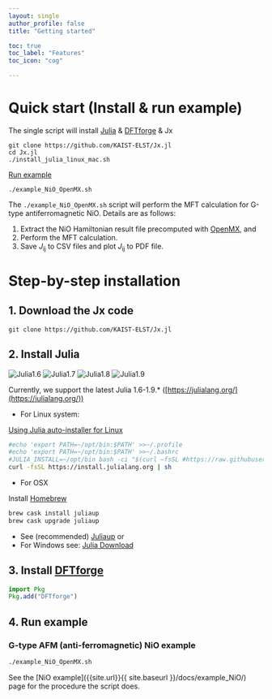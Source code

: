 ```yaml
---
layout: single
author_profile: false
title: "Getting started"

toc: true
toc_label: "Features"
toc_icon: "cog"

---
```

# Quick start (Install & run example)

The single script will install [Julia](#install-julia-httpsjulialangorg) & [DFTforge](#install-dftforge) & Jx

```console
git clone https://github.com/KAIST-ELST/Jx.jl
cd Jx.jl
./install_julia_linux_mac.sh
```
[Run example](#run-example)

```console
./example_NiO_OpenMX.sh
```

The `./example_NiO_OpenMX.sh` script will perform the MFT calculation for G-type antiferromagnetic NiO.
Details are as follows:
1. Extract the NiO Hamiltonian result file precomputed with [OpenMX](www.openmx-square.org/), and
2. Perform the MFT calculation.
3. Save  *J*<sub>ij</sub> to CSV files and plot *J*<sub>ij</sub> to PDF file.

# Step-by-step installation

## 1. Download the Jx code
```console
git clone https://github.com/KAIST-ELST/Jx.jl
```

## 2. Install Julia

![Julia1.6](https://img.shields.io/badge/Julia-1.6-blue.svg?longCache=true)
![Julia1.7](https://img.shields.io/badge/Julia-1.7-blue.svg?longCache=true)
![Julia1.8](https://img.shields.io/badge/Julia-1.8-blue.svg?longCache=true)
![Julia1.9](https://img.shields.io/badge/Julia-1.9-blue.svg?longCache=true)

Currently, we support the latest Julia 1.6-1.9.* ([https://julialang.org/](https://julialang.org/))


 * For Linux system:

[Using Julia auto-installer for Linux](https://github.com/abelsiqueira/jill)

 ```bash
#echo 'export PATH=~/opt/bin:$PATH' >>~/.profile
#echo 'export PATH=~/opt/bin:$PATH' >>~/.bashrc
#JULIA_INSTALL=~/opt/bin bash -ci "$(curl –fsSL #https://raw.githubusercontent.com/abelsiqueira/jill/master/jill.sh)"
curl -fsSL https://install.julialang.org | sh
 ```
 * For OSX

Install [Homebrew](https://brew.sh/)

```bash
brew cask install juliaup
brew cask upgrade juliaup
```

 * See (recommended) [Juliaup](https://github.com/JuliaLang/juliaup?tab=readme-ov-file#windows) or
 * For Windows see: [Julia Download](https://julialang.org/downloads/) 

## 3. Install [DFTforge](https://kaist-elst.github.io/DFTforge.jl/)
```julia
import Pkg
Pkg.add("DFTforge")
```
<!---
<figure>
   <a href="">
   <img src="/assets/images/install2.gif"  
      alt="Install example" />
   </a>
     <!- style="max-height: 200px;" ->
   <figcaption> Easy install</figcaption>
</figure>
--->


## 4. Run example

### G-type AFM (anti-ferromagnetic) NiO example
```bash
./example_NiO_OpenMX.sh
```

See the [NiO example]({{site.url}}{{ site.baseurl }}/docs/example_NiO/) page for the procedure the script does.
